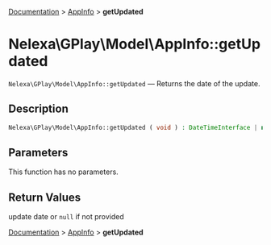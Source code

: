 [Documentation](../../README.md) > [AppInfo](README.md) > **getUpdated**

# Nelexa\GPlay\Model\AppInfo::getUpdated
`Nelexa\GPlay\Model\AppInfo::getUpdated` — Returns the date of the update.

## Description
```php
Nelexa\GPlay\Model\AppInfo::getUpdated ( void ) : DateTimeInterface | null
```

## Parameters
This function has no parameters.

## Return Values
update date or `null` if not provided

[Documentation](../../README.md) > [AppInfo](README.md) > **getUpdated**
